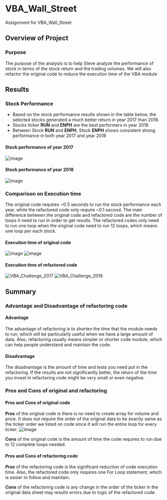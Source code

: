 # VBA_Wall_Street
Assignment for VBA_Wall_Street

## Overview of Project
### Purpose
The purpose of the analysis is to help Steve analyze the performance of stock in terms of the stock return and the trading volumes. 
We will also refactor the original code to reduce the execution time of the VBA module

## Results

### Stock Performance
 - Based on the stock performance results shown in the table below, the selected stocks generated a much better return in year 2017 than 2018.
 - Stocks ticker **RUN** and **ENPH** are the best performers in year 2018 
 - Between Stock **RUN** and **ENPH**, Stock **ENPH** shows consistent strong performance in both year 2017 and year 2018

#### Stock performance of year 2017
![image](https://user-images.githubusercontent.com/92648619/141701982-e5892b2d-97da-4676-85d4-33f6e630adb2.png)

#### Stock performance of year 2018
![image](https://user-images.githubusercontent.com/92648619/141702000-5575af9c-c16d-43f7-86bd-d19b52fa99be.png)

### Comparison on Execution time
The original code requires ~0.5 seconds to run the stock performance each year, while the refactored code only require ~0.1 second.
The main difference between the original code and refactored code are the number of loops it need to run in order to get results. The refactored codes only need to run one loop when the original code need to run 12 loops, which means one loop per each stock.

#### Execution time of original code
![image](https://user-images.githubusercontent.com/92648619/141702367-f7499d6b-e557-4639-a077-1de86adf6850.png)
![image](https://user-images.githubusercontent.com/92648619/141702379-efb31e42-03cf-422c-b0fa-6d447db93b34.png)

#### Execution time of refactored code
![VBA_Challenge_2017](https://user-images.githubusercontent.com/92648619/141702269-f7e6a58e-e1fb-4fa9-a506-c04c83d1861a.png)
![VBA_Challenge_2018](https://user-images.githubusercontent.com/92648619/141702259-7934e1bc-aec6-4f64-ab7f-1a98874d2e60.png)


## Summary

### Advantage and Disadvantage of refactoring code
#### Advantage
The advantage of refactoring is to shorten the time that the module needs to run, which will be particularly useful when we have a large amount of data.
Also, refactoring usually means simpler or shorter code module, which can help people understand and maintain the code.

#### Disadvantage
The disadvantage is the amount of time and tests you need put in the refactoring. If the results are not significantly better, the return of the time you invest in refactoring code might be very small or even negative.

### Pros and Cons of original and refactoring
#### Pros and Cons of original code
**Pros** of the original code is there is no need to create array for volume and price. 
It does not require the order of the original data to be exactly same as the ticker order we listed on code since it will run the entire loop for every ticker.
![image](https://user-images.githubusercontent.com/92648619/141702894-1516e015-4100-4616-a5cc-321f0b08f1f7.png)

**Cons** of the original code is the amount of time the code requires to run due to 12 complete loops needed.

#### Pros and Cons of refactoring code
***Pros*** of the refactoring code is the significant reduction of code execution time.
Also, the refactored code only requires one For Loop statement, which is easier to follow and maintain.

***Cons*** of the refactoring code is any change in the order of the ticker in the original data sheet may results errors due to logic of the refactored code.


